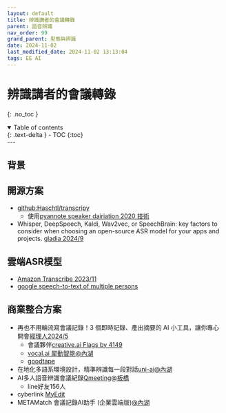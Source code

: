 ```yaml
---
layout: default
title: 辨識講者的會議轉錄
parent: 語音辨識
nav_order: 99
grand_parent: 型態與辨識
date: 2024-11-02
last_modified_date: 2024-11-02 13:13:04
tags: EE AI
---
```


# 辨識講者的會議轉錄

{: .no_toc }

<details open markdown="block">
  <summary>
    Table of contents
  </summary>
  {: .text-delta }
- TOC
{:toc}
</details>
---

## 背景

## 開源方案

- [github:Haschtl/transcripy](https://github.com/Haschtl/transcripy/tree/main)
  - 使用[pyannote speaker dairiation 2020 技術](https://github.com/Haschtl/transcripy/tree/main)
- Whisper, DeepSpeech, Kaldi, Wav2vec, or SpeechBrain: key factors to consider when choosing an open-source ASR model for your apps and projects. [gladia 2024/9](https://search.app/3qeTmo6sdr7fT3rT7)

## 雲端ASR模型

- [Amazon Transcribe 2023/11](https://aws.amazon.com/tw/blogs/machine-learning/amazon-transcribe-announces-a-new-speech-foundation-model-powered-asr-system-that-expands-support-to-over-100-languages/)
- [google speech-to-text of multiple persons](https://cloud.google.com/speech-to-text/docs/multiple-voices)

## 商業整合方案

- 再也不用輪流寫會議記錄！3 個即時記錄、產出摘要的 AI 小工具，讓你專心開會[經理人2024/5](https://www.managertoday.com.tw/articles/view/68542)
    - 會議夥伴[creative.ai Flags by 4149](https://creati.ai/tw/ai-tools/flags-by-4149/)
    - [vocal.ai 犀動智能@內湖](https://www.vocol.ai/tw/home)
    - [goodtape](https://blog.goodtape.io/zh/?gad_source=1&gclid=CjwKCAjw-JG5BhBZEiwAt7JR6zNorIOpIWK3-MHYqILElNbMruvSf6KIiXrNoWqG-hpSCDOjkMbl5xoC9zIQAvD_BwE)
- 在地化多語系環境設計，精準辨識每一段對話[uni-ai@內湖](https://uni-ai.ai/2024/08/%E9%95%B7%E5%95%8F%E7%A7%91%E6%8A%80-ai%E6%99%BA%E8%83%BD%E8%AA%9E%E9%9F%B3%E6%9C%83%E8%AD%B0%E7%B4%80%E9%8C%84%E7%B3%BB%E7%B5%B1/)
- AI多人語音辨識會議紀錄​[Qmeeting@板橋](https://qmeeting.qshop.net.tw/qmeeting_ai/)
    - line好友156人
- cyberlink [MyEdit](https://tw.cyberlink.com/blog/audio-editing/3248/ai-meeting-minutes)
- METAMatch 會議記錄AI助手 (企業雲端版)[@內湖](https://www.metamatch.market/products/detail/METAMatch-MeetingAI)